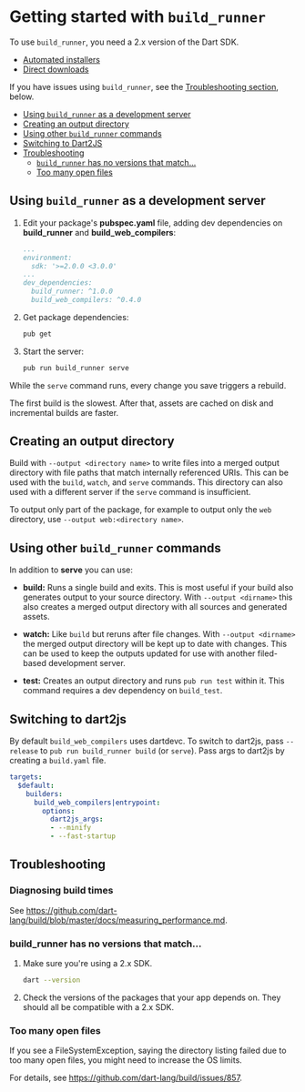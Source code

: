 # Getting started with `build_runner`

To use `build_runner`, you need a 2.x version of
the Dart SDK.

* [Automated installers](https://dart.dev/get-dart#install)
* [Direct downloads](https://dart.dev/tools/sdk/archive#dev-channel)

If you have issues using `build_runner`, see the
[Troubleshooting section](#troubleshooting), below.

* [Using `build_runner` as a development server](#using-build_runner-as-a-development-server)
* [Creating an output directory](#creating-an-output-directory)
* [Using other `build_runner` commands](#using-other-build_runner-commands)
* [Switching to Dart2JS](#switching-to-dart2js)
* [Troubleshooting](#troubleshooting)
  * [`build_runner` has no versions that match...](#build_runner-has-no-versions-that-match)
  * [Too many open files](#too-many-open-files)

## Using `build_runner` as a development server

1. Edit your package's **pubspec.yaml** file,
   adding dev dependencies on **build_runner** and **build_web_compilers**:

   ```yaml
   ...
   environment:
     sdk: '>=2.0.0 <3.0.0'
   ...
   dev_dependencies:
     build_runner: ^1.0.0
     build_web_compilers: ^0.4.0
   ```

2. Get package dependencies:

   ```sh
   pub get
   ```

3. Start the server:

   ```sh
   pub run build_runner serve
   ```

While the `serve` command runs, every change you save triggers a rebuild.

The first build is the slowest. After that, assets are cached on disk and
incremental builds are faster.

## Creating an output directory

Build with `--output <directory name>` to write files into a merged output
directory with file paths that match internally referenced URIs. This can be
used with the `build`, `watch`, and `serve` commands. This directory can also
used with a different server if the `serve` command is insufficient.

To output only part of the package, for example to output only the `web`
directory, use `--output web:<directory name>`.

## Using other `build_runner` commands

In addition to **serve** you can use:

- **build:** Runs a single build and exits. This is most useful if your build
  also generates output to your source directory. With `--output <dirname>` this
  also creates a merged output directory with all sources and generated assets.

- **watch:** Like `build` but reruns after file changes. With
  `--output <dirname>` the merged output directory will be kept up to date with
  changes. This can be used to keep the outputs updated for use with another
  filed-based development server.

- **test:** Creates an output directory and runs `pub run test` within it.
  This command requires a dev dependency on `build_test`.

## Switching to dart2js

By default `build_web_compilers` uses dartdevc. To switch to dart2js, pass
`--release` to `pub run build_runner build` (or `serve`). Pass args to dart2js
by creating a `build.yaml` file.

```yaml
targets:
  $default:
    builders:
      build_web_compilers|entrypoint:
        options:
          dart2js_args:
          - --minify
          - --fast-startup
```

## Troubleshooting

<!-- summarize here. -->

### Diagnosing build times

See
<https://github.com/dart-lang/build/blob/master/docs/measuring_performance.md>.

### build_runner has no versions that match...

1. Make sure you're using a 2.x SDK.

   ```sh
   dart --version
   ```

2. Check the versions of the packages that your app depends on.
   They should all be compatible with a 2.x SDK.


### Too many open files

If you see a FileSystemException, saying the directory listing failed
due to too many open files, you might need to increase the OS limits.

For details, see <https://github.com/dart-lang/build/issues/857>.

